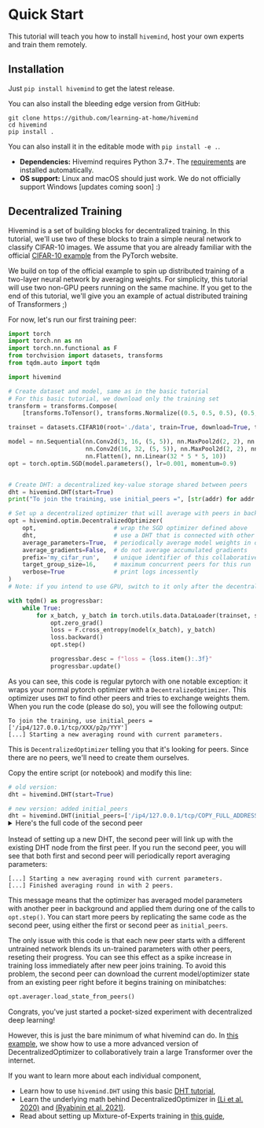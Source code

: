 # Quick Start

This tutorial will teach you how to install `hivemind`, host your own experts and train them remotely.

## Installation

Just `pip install hivemind` to get the latest release.

You can also install the bleeding edge version from GitHub:

```
git clone https://github.com/learning-at-home/hivemind
cd hivemind
pip install .
```

You can also install it in the editable mode with `pip install -e .`.

* __Dependencies:__ Hivemind requires Python 3.7+.
  The [requirements](https://github.com/learning-at-home/hivemind/blob/master/requirements.txt) are installed
  automatically.
* __OS support:__ Linux and macOS should just work. We do not officially support Windows [updates coming soon] :)

## Decentralized Training

Hivemind is a set of building blocks for decentralized training.
In this tutorial, we'll use two of these blocks to train a simple neural network to classify CIFAR-10 images.
We assume that you are already familiar with the official [CIFAR-10 example](https://pytorch.org/tutorials/beginner/blitz/cifar10_tutorial.html)
from the PyTorch website.

We build on top of the official example to spin up distributed training of a two-layer neural network by averaging weights.
For simplicity, this tutorial will use two non-GPU peers running on the same machine. If you get to the end of this
tutorial, we'll give you an example of actual distributed training of Transformers ;)

For now, let's run our first training peer:
```python
import torch
import torch.nn as nn
import torch.nn.functional as F
from torchvision import datasets, transforms
from tqdm.auto import tqdm

import hivemind

# Create dataset and model, same as in the basic tutorial
# For this basic tutorial, we download only the training set
transform = transforms.Compose(
    [transforms.ToTensor(), transforms.Normalize((0.5, 0.5, 0.5), (0.5, 0.5, 0.5))])

trainset = datasets.CIFAR10(root='./data', train=True, download=True, transform=transform)

model = nn.Sequential(nn.Conv2d(3, 16, (5, 5)), nn.MaxPool2d(2, 2), nn.ReLU(),
                      nn.Conv2d(16, 32, (5, 5)), nn.MaxPool2d(2, 2), nn.ReLU(),
                      nn.Flatten(), nn.Linear(32 * 5 * 5, 10))
opt = torch.optim.SGD(model.parameters(), lr=0.001, momentum=0.9)


# Create DHT: a decentralized key-value storage shared between peers
dht = hivemind.DHT(start=True)
print("To join the training, use initial_peers =", [str(addr) for addr in dht.get_visible_maddrs()])

# Set up a decentralized optimizer that will average with peers in background
opt = hivemind.optim.DecentralizedOptimizer(
    opt,                      # wrap the SGD optimizer defined above
    dht,                      # use a DHT that is connected with other peers
    average_parameters=True,  # periodically average model weights in opt.step
    average_gradients=False,  # do not average accumulated gradients
    prefix='my_cifar_run',    # unique identifier of this collaborative run
    target_group_size=16,     # maximum concurrent peers for this run
    verbose=True              # print logs incessently
)
# Note: if you intend to use GPU, switch to it only after the decentralized optimizer is created

with tqdm() as progressbar:
    while True:
        for x_batch, y_batch in torch.utils.data.DataLoader(trainset, shuffle=True, batch_size=256):
            opt.zero_grad()
            loss = F.cross_entropy(model(x_batch), y_batch)
            loss.backward()
            opt.step()

            progressbar.desc = f"loss = {loss.item():.3f}"
            progressbar.update()
```


As you can see, this code is regular pytorch with one notable exception: it wraps your normal pytorch optimizer with a
`DecentralizedOptimizer`. This optimizer uses `DHT` to find other peers and tries to exchange weights them. When you run
the code (please do so), you will see the following output:

```shell
To join the training, use initial_peers = ['/ip4/127.0.0.1/tcp/XXX/p2p/YYY']
[...] Starting a new averaging round with current parameters.
```

This is `DecentralizedOptimizer` telling you that it's looking for peers. Since there are no peers, we'll need to create 
them ourselves.

Copy the entire script (or notebook) and modify this line:

```python
# old version:
dht = hivemind.DHT(start=True)

# new version: added initial_peers
dht = hivemind.DHT(initial_peers=['/ip4/127.0.0.1/tcp/COPY_FULL_ADDRESS_FROM_PEER1_OUTPUTS'], start=True)
```
<details style="margin-top:-16px; margin-bottom: 16px;">
  <summary>Here's the full code of the second peer</summary>

```python
import torch
import torch.nn as nn
import torch.nn.functional as F
from torchvision import datasets, transforms
from tqdm.auto import tqdm

import hivemind

# Create dataset and model, same as in the basic tutorial
# For this basic tutorial, we download only the training set
transform = transforms.Compose(
    [transforms.ToTensor(), transforms.Normalize((0.5, 0.5, 0.5), (0.5, 0.5, 0.5))])

trainset = datasets.CIFAR10(root='./data', train=True, download=True, transform=transform)

model = nn.Sequential(nn.Conv2d(3, 16, (5, 5)), nn.MaxPool2d(2, 2), nn.ReLU(),
                      nn.Conv2d(16, 32, (5, 5)), nn.MaxPool2d(2, 2), nn.ReLU(),
                      nn.Flatten(), nn.Linear(32 * 5 * 5, 10))
opt = torch.optim.SGD(model.parameters(), lr=0.001, momentum=0.9)

# Create DHT: a decentralized key-value storage shared between peers
dht = hivemind.DHT(initial_peers=[COPY_FROM_ANOTHER_PEER_OUTPUTS], start=True)
print("To join the training, use initial_peers =", [str(addr) for addr in dht.get_visible_maddrs()])

# Set up a decentralized optimizer that will average with peers in background
opt = hivemind.optim.DecentralizedOptimizer(
    opt,                      # wrap the SGD optimizer defined above
    dht,                      # use a DHT that is connected with other peers
    average_parameters=True,  # periodically average model weights in opt.step
    average_gradients=False,  # do not average accumulated gradients
    prefix='my_cifar_run',    # unique identifier of this collaborative run
    target_group_size=16,     # maximum concurrent peers for this run
    verbose=True              # print logs incessently
)

opt.averager.load_state_from_peers()

# Note: if you intend to use GPU, switch to it only after the decentralized optimizer is created
with tqdm() as progressbar:
    while True:
        for x_batch, y_batch in torch.utils.data.DataLoader(trainset, shuffle=True, batch_size=256):
            opt.zero_grad()
            loss = F.cross_entropy(model(x_batch), y_batch)
            loss.backward()
            opt.step()

            progressbar.desc = f"loss = {loss.item():.3f}"
            progressbar.update()
```
</details>


Instead of setting up a new DHT, the second peer will link up with the existing DHT node from the first peer.
If you run the second peer, you will see that both first and second peer will periodically report averaging parameters:

```shell
[...] Starting a new averaging round with current parameters.
[...] Finished averaging round in with 2 peers.
```

This message means that the optimizer has averaged model parameters with another peer in background and applied them
during one of the calls to `opt.step()`. You can start more peers by replicating the same code as the second peer,
using either the first or second peer as `initial_peers`.

The only issue with this code is that each new peer starts with a different untrained network blends its un-trained
parameters with other peers, reseting their progress. You can see this effect as a spike increase in training loss
immediately after new peer joins training. To avoid this problem, the second peer can download the
current model/optimizer state from an existing peer right before it begins training on minibatches:
```python
opt.averager.load_state_from_peers()
```

Congrats, you've just started a pocket-sized experiment with decentralized deep learning!

However, this is just the bare minimum of what hivemind can do. In [this example](https://github.com/learning-at-home/hivemind/tree/master/examples/albert),
we show how to use a more advanced version of DecentralizedOptimizer to collaboratively train a large Transformer over the internet.

If you want to learn more about each individual component,
- Learn how to use `hivemind.DHT` using this basic [DHT tutorial](https://learning-at-home.readthedocs.io/en/latest/user/dht.html),
- Learn the underlying math behind DecentralizedOptimizer in
  [(Li et al. 2020)](https://arxiv.org/abs/2005.00124) and [(Ryabinin et al. 2021)](https://arxiv.org/abs/2103.03239).
- Read about setting up Mixture-of-Experts training in [this guide](https://learning-at-home.readthedocs.io/en/latest/user/moe.html),
 
